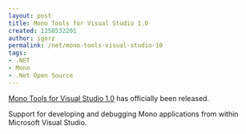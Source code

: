 ```yaml
---
layout: post
title: Mono Tools for Visual Studio 1.0
created: 1258532201
author: igorz
permalink: /net/mono-tools-visual-studio-10
tags:
- .NET
- Mono
- .Net Open Source
---
```

<p><a href="http://go-mono.com/monovs/" target="_blank">Mono Tools for Visual Studio 1.0</a> 	has officially been released.</p>
<p>Support for developing and debugging Mono applications from within  	Microsoft Visual Studio.</p>
<p>&nbsp;</p>
